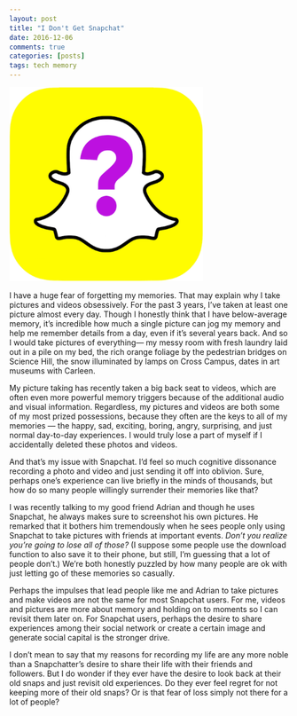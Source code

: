 ```yaml
---
layout: post
title: "I Don't Get Snapchat"
date: 2016-12-06
comments: true
categories: [posts]
tags: tech memory
---
```


<img src= "/img/snap.png" height= "350 px" >

I have a huge fear of forgetting my memories. That may explain why I take pictures and videos obsessively. For the past 3 years, I’ve taken at least one picture almost every day. Though I honestly think that I have below-average memory, it’s incredible how much a single picture can jog my memory and help me remember details from a day, even if it’s several years back. And so I would take pictures of everything— my messy room with fresh laundry laid out in a pile on my bed, the rich orange foliage by the pedestrian bridges on Science Hill, the snow illuminated by lamps on Cross Campus, dates in art museums with Carleen.

My picture taking has recently taken a big back seat to videos, which are often even more powerful memory triggers because of the additional audio and visual information. Regardless, my pictures and videos are both some of my most prized possessions, because they often are the keys to all of my memories — the happy, sad, exciting, boring, angry, surprising, and just normal day-to-day experiences. I would truly lose a part of myself if I accidentally deleted these photos and videos.

And that’s my issue with Snapchat. I’d feel so much cognitive dissonance recording a photo and video and just sending it off into oblivion. Sure, perhaps one’s experience can live briefly in the minds of thousands, but how do so many people willingly surrender their memories like that?

I was recently talking to my good friend Adrian and though he uses Snapchat, he always makes sure to screenshot his own pictures. He remarked that it bothers him tremendously when he sees people only using Snapchat to take pictures with friends at important events. *Don’t you realize you’re going to lose all of those?* (I suppose some people use the download function to also save it to their phone, but still, I’m guessing that a lot of people don’t.) We’re both honestly puzzled by how many people are ok with just letting go of these memories so casually.

Perhaps the impulses that lead people like me and Adrian to take pictures and make videos are not the same for most Snapchat users. For me, videos and pictures are more about memory and holding on to moments so I can revisit them later on. For Snapchat users, perhaps the desire to share experiences among their social network or create a certain image and generate social capital is the stronger drive.

I don’t mean to say that my reasons for recording my life are any more noble than a Snapchatter’s desire to share their life with their friends and followers. But I do wonder if they ever have the desire to look back at their old snaps and just revisit old experiences. Do they ever feel regret for not keeping more of their old snaps? Or is that fear of loss simply not there for a lot of people?
